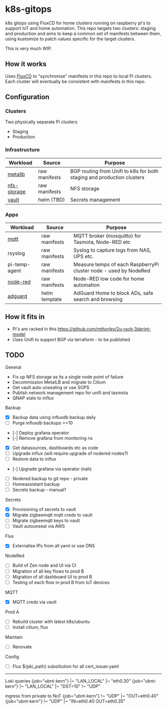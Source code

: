 # k8s-gitops

k8s gitops using FluxCD for home clusters running on raspberry pi's to support IoT and home automation. This repo targets two clusters: staging and production and aims to keep a common set of manifests between them, using kustomize to patch values specific for the target clusters.

This is very much WIP.

## How it works

Uses [FluxCD](https://fluxcd.io/docs/) to "synchronise" manifests in this repo to local Pi clusters. Each cluster will eventually be consistent with manifests in this repo.

## Configuration

### Clusters

Two physically separate Pi clusters

* Staging
* Production

### Infrastructure

| Workload | Source | Purpose |
| -------- | ------ | ------- |
| [metallb](https://metallb.universe.tf/) | raw manifests | BGP routing from Unifi to k8s for both staging and production clusters |
| [nfs-storage](https://github.com/kubernetes-sigs/nfs-subdir-external-provisioner/tree/master/charts/nfs-subdir-external-provisioner) | raw manifests | NFS storage |
| [vault](https://www.vaultproject.io/docs/platform/k8s/helm) | helm (TBD) | Secrets management |
 
### Apps

| Workload | Source | Purpose |
| -------- | ------ | ------- |
| [mqtt](https://mosquitto.org/) | raw manifests | MQTT broker (mosquitto) for Tasmota, Node-RED etc |
| rsyslog | raw manifests | Syslog to capture logs from NAS, UPS etc. |
| pi-temp-agent | raw manifests | Measure temps of each RaspberryPi cluster node - used by NodeRed |
| [node-red](https://nodered.org/) | raw manifests | Node-RED low code for home automation |
| [adguard]() | helm template | AdGuard Home to block ADs, safe search and browsing | 

## How it fits in 

* Pi's are racked in this https://github.com/mthorley/2u-rack-3dprint-model 
* Uses Unifi to support BGP via terraform - to be published

## TODO

General
* Fix up NFS storage as its a single node point of failure
* Decommission MetalLB and migrate to Cilium
* Get vault auto unsealing or use SOPS
* Publish network management repo for unifi and tasmota
* QNAP stats to influx

Backup
 - [x] Backup data using influxdb backup daily
 - [ ] Purge influxdb backups ==10
 - [-] Deploy grafana operator
 - [-] Remove grafana from monitoring ns
 - [x] Get datasources, dashboards etc as code
 - [ ] Upgrade influx (will require upgrade of nodered nodes?)
 - [ ] Restore data to influx
 - [-] Upgrade grafana via operator (nah)
 - [ ] Nodered backup to git repo - private
 - [ ] Homeassistant backup 
 - [ ] Secrets backup - manual? 

Secrets
 - [x] Provisioning of secrets to vault
 - [x] Migrate zigbeemqtt mqtt creds to vault
 - [ ] Migrate zigbeemqtt keys to vault
 - [ ] Vault autounseal via AWS 

Flux
 - [x] Externalise IPs from all yaml or use DNS

NodeRed
 - [ ] Build of Zen node and UI via CI 
 - [ ] Migration of all key flows to prod B
 - [ ] Migration of all dashboard UI to prod B
 - [ ] Testing of each flow in prod B from IoT devices 

MQTT
 - [x] MQTT creds via vault

Prod A
 - [ ] Rebuild cluster with latest k8s/ubuntu
 - [ ] Install cilium, flux

Maintain
 - [ ] Renovate

Config
 - [ ] Flux ${pki_path} substitution for all cert_issuer.yaml

-------------------------
Loki queries
{job="ubnt-kern"} |~ "LAN_LOCAL" |~ "eth0.30"
{job="ubnt-kern"} |~ "LAN_LOCAL" |~ "DST=10" !~ "UDP"

ingress from private to NoT
{job="ubnt-kern"} !~ "UDP" |~ "OUT=eth0.40"
{job="ubnt-kern"} !~ "UDP" |~ "IN=eth0.40 OUT=eth0.35"
